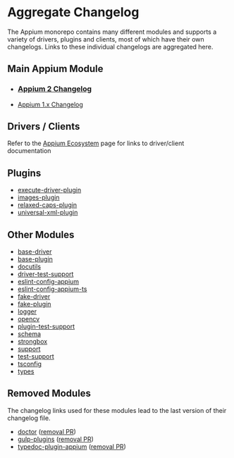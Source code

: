 # Aggregate Changelog

The Appium monorepo contains many different modules and supports a variety of drivers, plugins and clients,
most of which have their own changelogs. Links to these individual changelogs are aggregated here.

## Main Appium Module

* ### [Appium 2 Changelog](packages/appium/CHANGELOG.md)
* [Appium 1.x Changelog](https://github.com/appium/appium/blob/1.x/CHANGELOG.md)

## Drivers / Clients
Refer to the [Appium Ecosystem](https://appium.io/docs/en/latest/ecosystem/) page for links
to driver/client documentation

## Plugins
* [execute-driver-plugin](packages/execute-driver-plugin/CHANGELOG.md)
* [images-plugin](packages/images-plugin/CHANGELOG.md)
* [relaxed-caps-plugin](packages/relaxed-caps-plugin/CHANGELOG.md)
* [universal-xml-plugin](packages/universal-xml-plugin/CHANGELOG.md)

## Other Modules
* [base-driver](packages/base-driver/CHANGELOG.md)
* [base-plugin](packages/base-plugin/CHANGELOG.md)
* [docutils](packages/docutils/CHANGELOG.md)
* [driver-test-support](packages/driver-test-support/CHANGELOG.md)
* [eslint-config-appium](packages/eslint-config-appium/CHANGELOG.md)
* [eslint-config-appium-ts](packages/eslint-config-appium-ts/CHANGELOG.md)
* [fake-driver](packages/fake-driver/CHANGELOG.md)
* [fake-plugin](packages/fake-plugin/CHANGELOG.md)
* [logger](packages/logger/CHANGELOG.md)
* [opencv](packages/opencv/CHANGELOG.md)
* [plugin-test-support](packages/plugin-test-support/CHANGELOG.md)
* [schema](packages/schema/CHANGELOG.md)
* [strongbox](packages/strongbox/CHANGELOG.md)
* [support](packages/support/CHANGELOG.md)
* [test-support](packages/test-support/CHANGELOG.md)
* [tsconfig](packages/tsconfig/CHANGELOG.md)
* [types](packages/types/CHANGELOG.md)

## Removed Modules
The changelog links used for these modules lead to the last version of their changelog file.
* [doctor](https://github.com/appium/appium/blob/8daf5e123ac14c8325acf504fb33eb28e1a3dd78/packages/doctor/CHANGELOG.md) ([removal PR](https://github.com/appium/appium/pull/20805))
* [gulp-plugins](https://github.com/appium/appium/blob/0823f0b60e40395cd1dc3b72cfa3c0092bc81302/packages/gulp-plugins/CHANGELOG.md) ([removal PR](https://github.com/appium/appium/pull/17943))
* [typedoc-plugin-appium](https://github.com/appium/appium/blob/d6204b6902074210943d7bbbf72d139b9b170a20/packages/typedoc-plugin-appium/CHANGELOG.md) ([removal PR](https://github.com/appium/appium/pull/19465))
